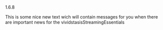 1.6.8

This is some nice new text wich will contain messages for you when there are important news for the vividstasisStreamingEssentials
